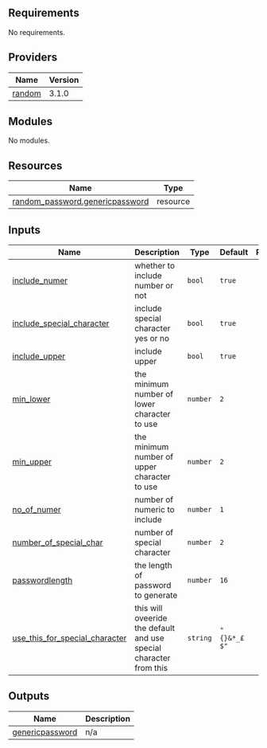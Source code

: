 ## Requirements

No requirements.

## Providers

| Name | Version |
|------|---------|
| <a name="provider_random"></a> [random](#provider\_random) | 3.1.0 |

## Modules

No modules.

## Resources

| Name | Type |
|------|------|
| [random_password.genericpassword](https://registry.terraform.io/providers/hashicorp/random/latest/docs/resources/password) | resource |

## Inputs

| Name | Description | Type | Default | Required |
|------|-------------|------|---------|:--------:|
| <a name="input_include_numer"></a> [include\_numer](#input\_include\_numer) | whether to include number or not | `bool` | `true` | no |
| <a name="input_include_special_character"></a> [include\_special\_character](#input\_include\_special\_character) | include special character yes or no | `bool` | `true` | no |
| <a name="input_include_upper"></a> [include\_upper](#input\_include\_upper) | include upper | `bool` | `true` | no |
| <a name="input_min_lower"></a> [min\_lower](#input\_min\_lower) | the minimum number of lower character to use | `number` | `2` | no |
| <a name="input_min_upper"></a> [min\_upper](#input\_min\_upper) | the minimum number of upper character to use | `number` | `2` | no |
| <a name="input_no_of_numer"></a> [no\_of\_numer](#input\_no\_of\_numer) | number of numeric to include | `number` | `1` | no |
| <a name="input_number_of_special_char"></a> [number\_of\_special\_char](#input\_number\_of\_special\_char) | number of special character | `number` | `2` | no |
| <a name="input_passwordlength"></a> [passwordlength](#input\_passwordlength) | the length of password to generate | `number` | `16` | no |
| <a name="input_use_this_for_special_character"></a> [use\_this\_for\_special\_character](#input\_use\_this\_for\_special\_character) | this will oveeride the default and use special character from this | `string` | `"{}&*_£$"` | no |

## Outputs

| Name | Description |
|------|-------------|
| <a name="output_genericpassword"></a> [genericpassword](#output\_genericpassword) | n/a |
